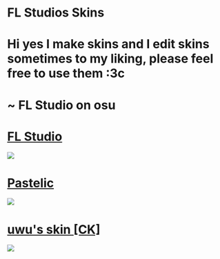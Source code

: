 # FL Studios Skins


# Hi yes I make skins and I edit skins sometimes to my liking, please feel free to use them :3c

# ~ FL Studio on osu


# [FL Studio](http://download948.mediafire.com/rhxlw9864zsg/hbe0kfxqi4htjmb/-++++++++++++%23FL+Studio%23++++++++++++-.osk)
![](https://imgur.com/QXtBBPd)


# [Pastelic](http://download939.mediafire.com/52om9iqbcf7g/n0nh8vpzswkl436/-+++++%23Pastelic+v2.0%23++++++-.osk)
![](https://imgur.com/LNTIpkl)

# [uwu's skin [CK]](http://download1647.mediafire.com/1257tlje3bhg/1akg9u3ea00ck9n/-++++++++%23uwu%5C%27s+skin+%5BCK%5D%23++++++++-.osk)
![](https://imgur.com/Hj5iVMu)